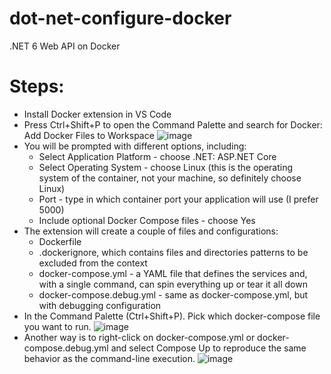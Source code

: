 # dot-net-configure-docker
.NET 6 Web API on Docker

# Steps:
- Install Docker extension in VS Code
- Press Ctrl+Shift+P to open the Command Palette and search for Docker: Add Docker Files to Workspace
  ![image](https://github.com/kaashok/dot-net-configure-docker/assets/22614984/61692c70-18d3-4ef6-9ca5-b301171af15d)
 - You will be prompted with different options, including:
    - Select Application Platform - choose .NET: ASP.NET Core
    - Select Operating System - choose Linux (this is the operating system of the container, not your machine, so definitely choose Linux)
    - Port - type in which container port your application will use (I prefer 5000)
    - Include optional Docker Compose files - choose Yes
- The extension will create a couple of files and configurations:
    - Dockerfile
    - .dockerignore, which contains files and directories patterns to be excluded from the context
    - docker-compose.yml - a YAML file that defines the services and, with a single command, can spin everything up or tear it all down
    - docker-compose.debug.yml - same as docker-compose.yml, but with debugging configuration
 -  In the Command Palette (Ctrl+Shift+P). Pick which docker-compose file you want to run.
    ![image](https://github.com/kaashok/dot-net-configure-docker/assets/22614984/ac7e8c81-ed57-42ca-9af6-361d6441630f)
- Another way is to right-click on docker-compose.yml or docker-compose.debug.yml and select Compose Up to reproduce the same behavior as the command-line execution.
  ![image](https://github.com/kaashok/dot-net-configure-docker/assets/22614984/4634bc39-2db8-4e14-a23e-f76662ceb2f6)
    


